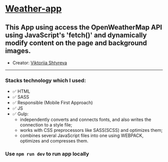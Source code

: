 # [Weather-app](https://victoriiashtyreva.github.io/weather-app/index.html)

## This App using access the OpenWeatherMap API using JavaScript's 'fetch()' and dynamically modify content on the page and background images.

* Creator: [Viktoriia Shtyreva](https://github.com/VictoriiaShtyreva)
_____
### Stacks technology which I used:
- :white_check_mark: HTML
- :white_check_mark: SASS
- :white_check_mark: Responsible (Mobile First Approach)
- :white_check_mark: JS
- :white_check_mark: Gulp: 
    - independently converts and connects fonts, and also writes the connection to a style file;
    - works with CSS preprocessors like SASS(SCSS) and optimizes them; 
    - combines several JavaScript files into one using WEBPACK, optimizes and compresses them. 
    
### Use `npm run dev` to run app locally
